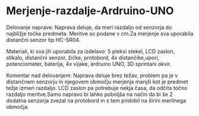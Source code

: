 # Merjenje-razdalje-Ardruino-UNO

Delovanje naprave: Naprava deluje, da meri razdaljo od senzorja do najbližje točke predmeta. Meritve so podane v cm.Za merjenje sva uporabila distančni senzor tip HC-SR04. 

Materiali, ki sva jih uporabila za izdelavo: 5 pleksi stekel, LCD zaslon, stikalo, distančni senzor, žičke, protobord, 4x distančike,upori, potenciometer, baterija, 4x vijake, ardruino UNO, 3D sprintani okvir.

Komentar nad delovanjem: Naprava deluje brez težav, problem pa je v distančnem senzorju in njegovem območju merjenja manjši kot je predmet težje izmeri razdaljo. LCD zaslon pa potrebuje nekja časa, da odčita točno razdaljo meritve.Samo napravo bi lahko poboljša na način da bi še 2 dodatna senzorja zvezal na protobord in s tem pridobil na širini merilnega območja.

